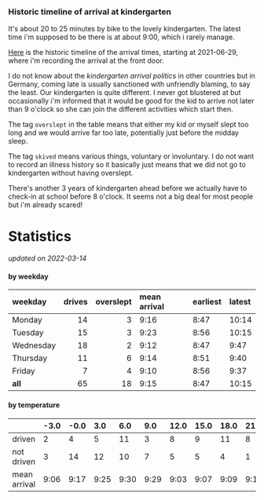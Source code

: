 ### Historic timeline of arrival at kindergarten

It's about 20 to 25 minutes by bike to the lovely kindergarten. 
The latest time i'm supposed to be there is at about 9:00, 
which i rarely manage. 

[Here](times.csv) is the historic timeline of the arrival times, starting
at 2021-06-29, where i'm recording the arrival at the front door.

I do not know about the *kindergarten arrival politics* in other
countries but in Germany, coming late is usually sanctioned 
with unfriendly blaming, to say the least. Our kindergarten is quite
different. I never got blustered at but occasionally i'm informed
that it would be good for the kid to arrive not later than 9 o'clock
so she can join the different activities which start then. 

The tag `overslept` in the table means that either my kid or myself
slept too long and we would arrive far too late, potentially just
before the midday sleep.

The tag `skived` means various things, voluntary or involuntary. I 
do not want to record an illness history so it basically just means
that we did not go to kindergarten without having overslept.

There's another 3 years of kindergarten ahead before we actually 
have to check-in at school before 8 o'clock. It seems not a big deal
for most people but i'm already scared!


# Statistics

*updated on 2022-03-14*

#### by weekday

| weekday   |   drives |   overslept | mean arrival   | earliest   | latest   |
|:----------|---------:|------------:|:---------------|:-----------|:---------|
| Monday    |       14 |           3 | 9:16           | 8:47       | 10:14    |
| Tuesday   |       15 |           3 | 9:23           | 8:56       | 10:15    |
| Wednesday |       18 |           2 | 9:12           | 8:47       | 9:47     |
| Thursday  |       11 |           6 | 9:14           | 8:51       | 9:40     |
| Friday    |        7 |           4 | 9:10           | 8:56       | 9:37     |
| **all**   |       65 |          18 | 9:15           | 8:47       | 10:15    |

#### by temperature

|              | -3.0   | -0.0   | 3.0   | 6.0   | 9.0   | 12.0   | 15.0   | 18.0   | 21.0   | 24.0   |
|:-------------|:-------|:-------|:------|:------|:------|:-------|:-------|:-------|:-------|:-------|
| driven       | 2      | 4      | 5     | 11    | 3     | 8      | 9      | 11     | 8      | 3      |
| not driven   | 3      | 14     | 12    | 10    | 7     | 5      | 5      | 4      | 1      | 1      |
| mean arrival | 9:06   | 9:17   | 9:25  | 9:30  | 9:29  | 9:03   | 9:07   | 9:09   | 9:17   | 9:15   |

